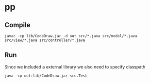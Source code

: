 # pp

## Compile
```
javac -cp lib/CodeDraw.jar -d out src/*.java src/model/*.java src/view/*.java src/controller/*.java
```

## Run
Since we included a external library we also need to specify classpath
```
java -cp out:lib/CodeDraw.jar src.Test
```
